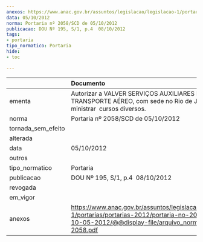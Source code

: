 ```yaml
---
anexos: https://www.anac.gov.br/assuntos/legislacao/legislacao-1/portarias/portarias-2012/portaria-no-2058-scd-de-10-05-2012/@@display-file/arquivo_norma/PA2012-2058.pdf
data: 05/10/2012
norma: Portaria nº 2058/SCD de 05/10/2012
publicacao: DOU Nº 195, S/1, p.4  08/10/2012
tags:
- portaria
tipo_normatico: Portaria
hide: 
- toc 
 
---
```


|                    | Documento                                                                                                                                                         |
|:-------------------|:------------------------------------------------------------------------------------------------------------------------------------------------------------------|
| ementa             | Autorizar a VALVER SERVIÇOS AUXILIARES DE TRANSPORTE AÉREO, com sede no Rio de Janeiro, a ministrar  cursos diversos.                                             |
| norma              | Portaria nº 2058/SCD de 05/10/2012                                                                                                                                |
| tornada_sem_efeito |                                                                                                                                                                   |
| alterada           |                                                                                                                                                                   |
| data               | 05/10/2012                                                                                                                                                        |
| outros             |                                                                                                                                                                   |
| tipo_normatico     | Portaria                                                                                                                                                          |
| publicacao         | DOU Nº 195, S/1, p.4  08/10/2012                                                                                                                                  |
| revogada           |                                                                                                                                                                   |
| em_vigor           |                                                                                                                                                                   |
| anexos             | https://www.anac.gov.br/assuntos/legislacao/legislacao-1/portarias/portarias-2012/portaria-no-2058-scd-de-10-05-2012/@@display-file/arquivo_norma/PA2012-2058.pdf |